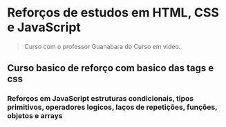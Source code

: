 # Reforços de estudos em HTML, CSS e JavaScript #



> Curso com o professor Guanabara do Curso em video.

## Curso basico de reforço com basico das tags e css ##

### Reforços em JavaScript estruturas condicionais, tipos primitivos, operadores logicos, laços de repetições, funções, objetos e arrays ###

